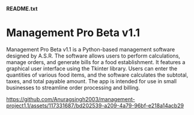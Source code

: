 **README.txt**

# Management Pro Beta v1.1
Management Pro Beta v1.1 is a Python-based management software designed by A.S.R. The software allows users to perform calculations, manage orders, and generate bills for a food establishment. It features a graphical user interface using the Tkinter library. Users can enter the quantities of various food items, and the software calculates the subtotal, taxes, and total payable amount. The app is intended for use in small businesses to streamline order processing and billing.



https://github.com/Anuragsingh2003/management-project1.1/assets/117331687/bd202539-a209-4a79-96bf-e218a14acb29


